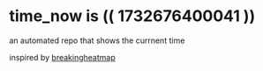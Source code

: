 # time_now is (( 1732676400041 ))

an automated repo that shows the currnent time

inspired by [breakingheatmap](https://github.com/breakingheatmap/breakingheatmap)